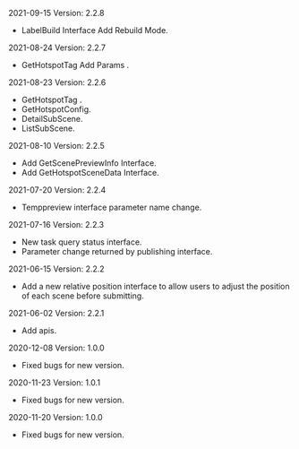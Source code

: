 2021-09-15 Version: 2.2.8
- LabelBuild Interface  Add Rebuild Mode.

2021-08-24 Version: 2.2.7
- GetHotspotTag Add Params .

2021-08-23 Version: 2.2.6
- GetHotspotTag .
- GetHotspotConfig.
- DetailSubScene.
- ListSubScene.

2021-08-10 Version: 2.2.5
- Add GetScenePreviewInfo Interface.
- Add GetHotspotSceneData Interface.

2021-07-20 Version: 2.2.4
- Temppreview interface parameter name change.

2021-07-16 Version: 2.2.3
- New task query status interface.
- Parameter change returned by publishing interface.

2021-06-15 Version: 2.2.2
- Add a new relative position interface to allow users to adjust the position of each scene before submitting.

2021-06-02 Version: 2.2.1
- Add apis.

2020-12-08 Version: 1.0.0
- Fixed bugs for new version.

2020-11-23 Version: 1.0.1
- Fixed bugs for new version.

2020-11-20 Version: 1.0.0
- Fixed bugs for new version.

